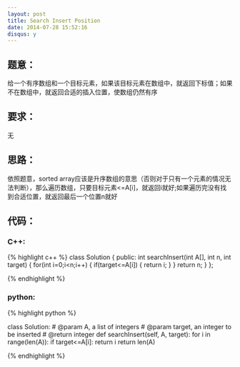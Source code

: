 ```yaml
---
layout: post
title: Search Insert Position
date: 2014-07-28 15:52:16
disqus: y
---
```


## 题意：
给一个有序数组和一个目标元素，如果该目标元素在数组中，就返回下标值；如果不在数组中，就返回合适的插入位置，使数组仍然有序

## 要求：
无

## 思路：
依照题意，sorted array应该是升序数组的意思（否则对于只有一个元素的情况无法判断），那么遍历数组，只要目标元素<=A[i]，就返回i就好;如果遍历完没有找到合适位置，就返回最后一个位置n就好

## 代码：

### C++:

{% highlight c++ %}
class Solution {
public:
    int searchInsert(int A[], int n, int target) {
        for(int i=0;i<n;i++)
        {
            if(target<=A[i])
            {
                return i;
            }
        }
        return n;
    }
};


 {% endhighlight %}
### python:

{% highlight python %}

class Solution:
    # @param A, a list of integers
    # @param target, an integer to be inserted
    # @return integer
    def searchInsert(self, A, target):
        for i in range(len(A)):
            if target<=A[i]:
                return i
        return len(A)

 {% endhighlight %}
